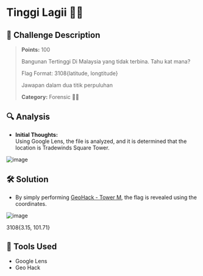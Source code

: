 # Tinggi Lagii 🕵️‍♂️

## 🧾 Challenge Description
> **Points:** 100   
>  
> Bangunan Tertinggi Di Malaysia yang tidak terbina. Tahu kat mana?
>
> Flag Format: 3108{latitude, longtitude}
>
> Jawapan dalam dua titik perpuluhan
> 
> **Category:** Forensic 🕵️‍♂️


## 🔍 Analysis
- **Initial Thoughts:**  
Using Google Lens, the file is analyzed, and it is determined that the location is Tradewinds Square Tower.

![image](https://github.com/user-attachments/assets/f8c06b6b-a341-44a8-9068-781318edeaad)


## 🛠️ Solution
- By simply performing [GeoHack - Tower M](https://geohack.toolforge.org/geohack.php?pagename=Tower_M&params=3_9_27.8598_N_101_43_3.7986_E_), the flag is revealed using the coordinates.

![image](https://github.com/user-attachments/assets/5e069b1e-c355-4cd4-8d7a-830ec9dc2a7b)

3108{3.15, 101.71}
  
## 🧰 Tools Used
- Google Lens
- Geo Hack
